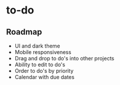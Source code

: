 # to-do

## Roadmap
- UI and dark theme
- Mobile responsiveness
- Drag and drop to do's into other projects
- Ability to edit to do's
- Order to do's by priority
- Calendar with due dates



